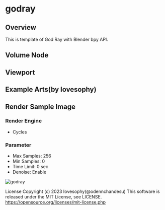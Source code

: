 # godray

## Overview

This is template of God Ray with Blender bpy API.

## Volume Node

## Viewport

## Example Arts(by Iovesophy)

## Render Sample Image

### Render Engine
- Cycles

### Parameter
- Max Samples: 256
- Min Samples: 0
- Time Limit: 0 sec
- Denoise: Enable

![godray](https://user-images.githubusercontent.com/15680172/210962713-7e374494-2cad-49e7-974d-6527500232c4.png)

License Copyright (c) 2023 Iovesophy(@odennchandesu) 
This software is released under the MIT License, see LICENSE. https://opensource.org/licenses/mit-license.php

